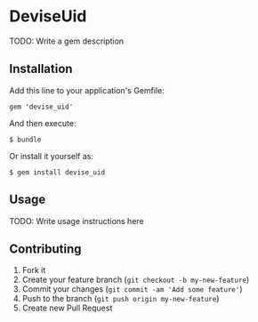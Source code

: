 # DeviseUid

TODO: Write a gem description

## Installation

Add this line to your application's Gemfile:

    gem 'devise_uid'

And then execute:

    $ bundle

Or install it yourself as:

    $ gem install devise_uid

## Usage

TODO: Write usage instructions here

## Contributing

1. Fork it
2. Create your feature branch (`git checkout -b my-new-feature`)
3. Commit your changes (`git commit -am 'Add some feature'`)
4. Push to the branch (`git push origin my-new-feature`)
5. Create new Pull Request
